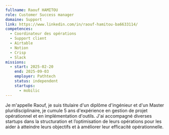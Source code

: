 ```yaml
---
fullname: Raouf HAMITOU
role: Customer Success manager
domaine: Support
link: https://www.linkedin.com/in/raouf-hamitou-ba6633114/
competences:
  - Coordinateur des opérations
  - Support client
  - Airtable
  - Notion
  - Crisp
  - Slack
missions:
  - start: 2025-02-20
    end: 2025-09-03
    employer: Pathtech
    status: independent
    startups:
      - mobilic
---
```

Je m'appelle Raouf, je suis titulaire d'un diplôme d'ingénieur et d'un Master pluridisciplinaire, je cumule 5 ans d'expérience en gestion de projet opérationnel et en implémentation d'outils. J'ai accompagné diverses startups dans la structuration et l’optimisation de leurs opérations pour les aider à atteindre leurs objectifs et à améliorer leur efficacité opérationnelle.
